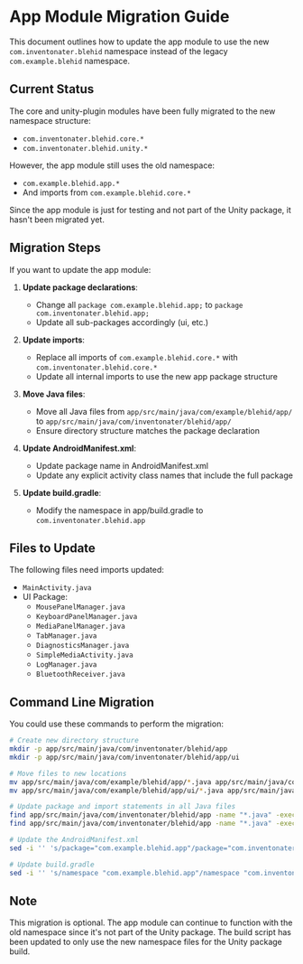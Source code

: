 # App Module Migration Guide

This document outlines how to update the app module to use the new `com.inventonater.blehid` namespace instead of the legacy `com.example.blehid` namespace.

## Current Status

The core and unity-plugin modules have been fully migrated to the new namespace structure:
- `com.inventonater.blehid.core.*`
- `com.inventonater.blehid.unity.*`

However, the app module still uses the old namespace:
- `com.example.blehid.app.*` 
- And imports from `com.example.blehid.core.*`

Since the app module is just for testing and not part of the Unity package, it hasn't been migrated yet.

## Migration Steps

If you want to update the app module:

1. **Update package declarations**:
   - Change all `package com.example.blehid.app;` to `package com.inventonater.blehid.app;`
   - Update all sub-packages accordingly (ui, etc.)

2. **Update imports**:
   - Replace all imports of `com.example.blehid.core.*` with `com.inventonater.blehid.core.*`
   - Update all internal imports to use the new app package structure

3. **Move Java files**:
   - Move all Java files from `app/src/main/java/com/example/blehid/app/` to `app/src/main/java/com/inventonater/blehid/app/`
   - Ensure directory structure matches the package declaration

4. **Update AndroidManifest.xml**:
   - Update package name in AndroidManifest.xml
   - Update any explicit activity class names that include the full package

5. **Update build.gradle**:
   - Modify the namespace in app/build.gradle to `com.inventonater.blehid.app`

## Files to Update

The following files need imports updated:

- `MainActivity.java`
- UI Package:
  - `MousePanelManager.java`
  - `KeyboardPanelManager.java`
  - `MediaPanelManager.java`
  - `TabManager.java`
  - `DiagnosticsManager.java`
  - `SimpleMediaActivity.java`
  - `LogManager.java`
  - `BluetoothReceiver.java`

## Command Line Migration

You could use these commands to perform the migration:

```bash
# Create new directory structure
mkdir -p app/src/main/java/com/inventonater/blehid/app
mkdir -p app/src/main/java/com/inventonater/blehid/app/ui

# Move files to new locations
mv app/src/main/java/com/example/blehid/app/*.java app/src/main/java/com/inventonater/blehid/app/
mv app/src/main/java/com/example/blehid/app/ui/*.java app/src/main/java/com/inventonater/blehid/app/ui/

# Update package and import statements in all Java files
find app/src/main/java/com/inventonater/blehid/app -name "*.java" -exec sed -i '' 's/package com.example.blehid/package com.inventonater.blehid/g' {} \;
find app/src/main/java/com/inventonater/blehid/app -name "*.java" -exec sed -i '' 's/import com.example.blehid/import com.inventonater.blehid/g' {} \;

# Update the AndroidManifest.xml
sed -i '' 's/package="com.example.blehid.app"/package="com.inventonater.blehid.app"/g' app/src/main/AndroidManifest.xml

# Update build.gradle
sed -i '' 's/namespace "com.example.blehid.app"/namespace "com.inventonater.blehid.app"/g' app/build.gradle
```

## Note

This migration is optional. The app module can continue to function with the old namespace since it's not part of the Unity package. The build script has been updated to only use the new namespace files for the Unity package build.
